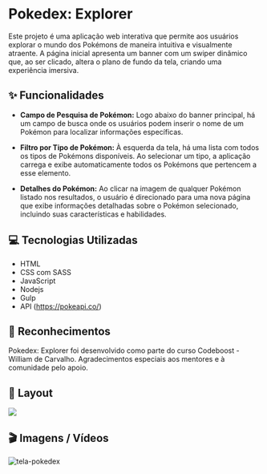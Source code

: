 # Pokedex: Explorer

Este projeto é uma aplicação web interativa que permite aos usuários explorar o mundo dos Pokémons de maneira intuitiva e visualmente atraente. 
A página inicial apresenta um banner com um swiper dinâmico que, ao ser clicado, altera o plano de fundo da tela, criando uma experiência imersiva.

## ✨ Funcionalidades

- **Campo de Pesquisa de Pokémon:** Logo abaixo do banner principal, há um campo de busca onde os usuários podem inserir o nome de um Pokémon para localizar informações específicas.

- **Filtro por Tipo de Pokémon:** À esquerda da tela, há uma lista com todos os tipos de Pokémons disponíveis. 
Ao selecionar um tipo, a aplicação carrega e exibe automaticamente todos os Pokémons que pertencem a esse elemento.

- **Detalhes do Pokémon:** Ao clicar na imagem de qualquer Pokémon listado nos resultados, 
o usuário é direcionado para uma nova página que exibe informações detalhadas sobre o Pokémon selecionado, incluindo suas características e habilidades.

## 💻 Tecnologias Utilizadas
- HTML
- CSS com SASS
- JavaScript
- Nodejs
- Gulp
- API (https://pokeapi.co/)

## 🙏 Reconhecimentos 
  
Pokedex: Explorer foi desenvolvido como parte do curso Codeboost - William de Carvalho. Agradecimentos especiais aos mentores e à comunidade pelo apoio.

## 🚧 Layout

<a href="https://www.figma.com/design/VrTZqONlwpd8jUBHp8LIHh/Pok%C3%A9mon---Codeboost?node-id=0-1&t=GxZkrikJaqyQKDP2-0" target="__blank">
<img src="https://user-images.githubusercontent.com/71772559/178192253-4fe4757c-de57-4878-a38c-a483c25670b1.png" />
</a>

## 🎬 Imagens / Vídeos

![tela-pokedex](https://github.com/user-attachments/assets/5fc069f2-ebc5-46b9-b67a-616017ee5bf6)
